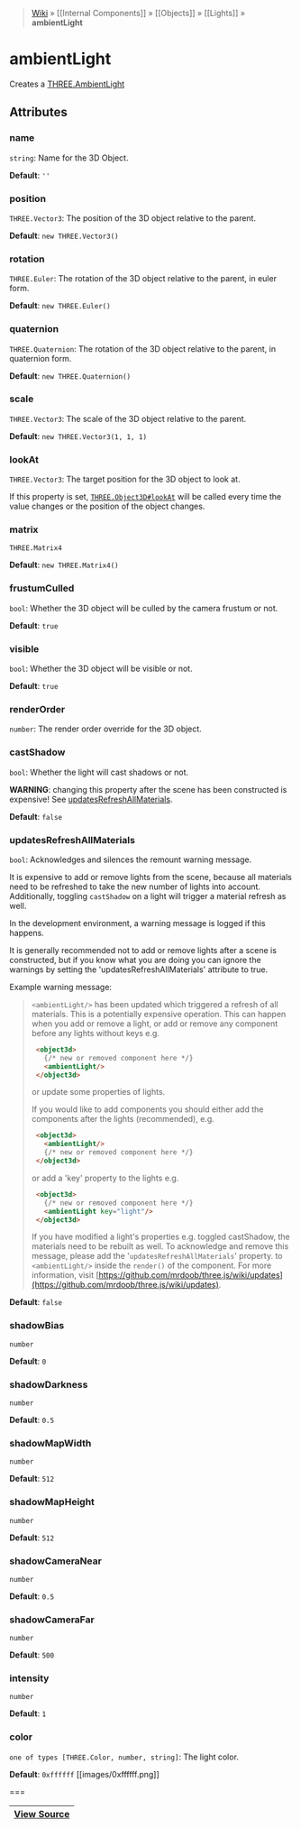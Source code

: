 > [Wiki](Home) » [[Internal Components]] » [[Objects]] » [[Lights]] » **ambientLight**

# ambientLight

Creates a [THREE.AmbientLight](http://threejs.org/docs/#Reference/Lights/AmbientLight)

## Attributes

### name
``` string ```: Name for the 3D Object.

**Default**: `''`

### position
``` THREE.Vector3 ```: The position of the 3D object relative to the parent.

**Default**: `new THREE.Vector3()`

### rotation
``` THREE.Euler ```: The rotation of the 3D object relative to the parent, in euler form.

**Default**: `new THREE.Euler()`

### quaternion
``` THREE.Quaternion ```: The rotation of the 3D object relative to the parent, in quaternion form.

**Default**: `new THREE.Quaternion()`

### scale
``` THREE.Vector3 ```: The scale of the 3D object relative to the parent.

**Default**: `new THREE.Vector3(1, 1, 1)`

### lookAt
``` THREE.Vector3 ```: The target position for the 3D object to look at.

If this property is set, [`THREE.Object3D#lookAt`](http://threejs.org/docs/#Reference/Core/Object3D.lookAt) will be called every time the value changes or the position of the object changes.

### matrix
``` THREE.Matrix4 ```

**Default**: `new THREE.Matrix4()`

### frustumCulled
``` bool ```: Whether the 3D object will be culled by the camera frustum or not.

**Default**: `true`

### visible
``` bool ```: Whether the 3D object will be visible or not.

**Default**: `true`

### renderOrder
``` number ```: The render order override for the 3D object.

### castShadow
``` bool ```: Whether the light will cast shadows or not.

**WARNING**: changing this property after the scene has been constructed is expensive! See [updatesRefreshAllMaterials](#updatesRefreshAllMaterials).

**Default**: `false`

### updatesRefreshAllMaterials
``` bool ```: Acknowledges and silences the remount warning message.

It is expensive to add or remove lights from the scene, because all materials need to be refreshed to take the new number of lights into account.
Additionally, toggling `castShadow` on a light will trigger a material refresh as well.

In the development environment, a warning message is logged if this happens.

It is generally recommended not to add or remove lights after a scene is constructed, but if you know what you are doing you can ignore the warnings by setting the  'updatesRefreshAllMaterials' attribute to true.

Example warning message:
> `<ambientLight/>` has been updated which triggered a refresh of all materials.
>  This is a potentially expensive operation.
>  This can happen when you add or remove a light, or add or remove any component
>  before any lights without keys e.g.
> ```html
>  <object3d>
>    {/* new or removed component here */}
>    <ambientLight/>
>  </object3d>
>  ```
>  or update some properties of lights.
>
>  If you would like to add components you should either add the components
>  after the lights (recommended), e.g.
> ```html
>  <object3d>
>    <ambientLight/>
>    {/* new or removed component here */}
>  </object3d>
> ```
> or add a 'key' property to the lights e.g.
> ```html
>  <object3d>
>    {/* new or removed component here */}
>    <ambientLight key="light"/>
>  </object3d>
> ```
>  If you have modified a light's properties e.g. toggled castShadow,
 the materials need to be rebuilt as well.
>  To acknowledge and remove this message, please add the
 '`updatesRefreshAllMaterials`' property.
>    to `<ambientLight/>` inside the `render()` of
 the component.
>  For more information, visit
 [https://github.com/mrdoob/three.js/wiki/updates](https://github.com/mrdoob/three.js/wiki/updates).
      

**Default**: `false`

### shadowBias
``` number ```

**Default**: `0`

### shadowDarkness
``` number ```

**Default**: `0.5`

### shadowMapWidth
``` number ```

**Default**: `512`

### shadowMapHeight
``` number ```

**Default**: `512`

### shadowCameraNear
``` number ```

**Default**: `0.5`

### shadowCameraFar
``` number ```

**Default**: `500`

### intensity
``` number ```

**Default**: `1`

### color
``` one of types [THREE.Color, number, string] ```: The light color.

**Default**: `0xffffff` [[images/0xffffff.png]]

===

|**[View Source](../blob/master/src/lib/descriptors/Light/AmbientLightDescriptor.js)**|
 ---|
